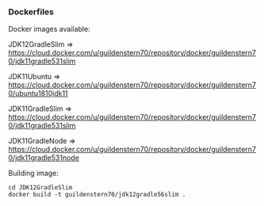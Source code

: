 ### Dockerfiles

Docker images available:

JDK12GradleSlim => 
https://cloud.docker.com/u/guildenstern70/repository/docker/guildenstern70/jdk11gradle531slim

JDK11Ubuntu => 
https://cloud.docker.com/u/guildenstern70/repository/docker/guildenstern70/ubuntu1810jdk11

JDK11GradleSlim => 
https://cloud.docker.com/u/guildenstern70/repository/docker/guildenstern70/jdk11gradle531slim

JDK11GradleNode => 
https://cloud.docker.com/u/guildenstern70/repository/docker/guildenstern70/jdk11gradle531node

Building image:

    cd JDK12GradleSlim
    docker build -t guildenstern70/jdk12gradle56slim .


